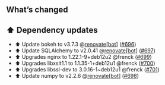## What’s changed

## ⬆️ Dependency updates

- ⬆️ Update bokeh to v3.7.3 @[renovate[bot]](https://github.com/apps/renovate) ([#696](https://github.com/hassio-addons/addon-jupyterlab/pull/696))
- ⬆️ Update SQLAlchemy to v2.0.41 @[renovate[bot]](https://github.com/apps/renovate) ([#697](https://github.com/hassio-addons/addon-jupyterlab/pull/697))
- ⬆️ Upgrades nginx to 1.22.1-9+deb12u2 @frenck ([#699](https://github.com/hassio-addons/addon-jupyterlab/pull/699))
- ⬆️ Upgrades libxslt1.1 to 1.1.35-1+deb12u1 @frenck ([#700](https://github.com/hassio-addons/addon-jupyterlab/pull/700))
- ⬆️ Upgrades libssl-dev to 3.0.16-1~deb12u1 @frenck ([#701](https://github.com/hassio-addons/addon-jupyterlab/pull/701))
- ⬆️ Update numpy to v2.2.6 @[renovate[bot]](https://github.com/apps/renovate) ([#698](https://github.com/hassio-addons/addon-jupyterlab/pull/698))
